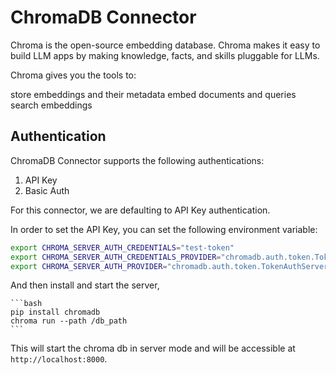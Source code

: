 # ChromaDB Connector

Chroma is the open-source embedding database. Chroma makes it easy to build LLM apps by making knowledge, facts, and skills pluggable for LLMs.


Chroma gives you the tools to:

store embeddings and their metadata
embed documents and queries
search embeddings


## Authentication

ChromaDB Connector supports the following authentications:
1. API Key
2. Basic Auth

For this connector, we are defaulting to API Key authentication.

In order to set the API Key, you can set the following environment variable:

```bash
export CHROMA_SERVER_AUTH_CREDENTIALS="test-token"
export CHROMA_SERVER_AUTH_CREDENTIALS_PROVIDER="chromadb.auth.token.TokenConfigServerAuthCredentialsProvider"
export CHROMA_SERVER_AUTH_PROVIDER="chromadb.auth.token.TokenAuthServerProvider"
```

And then install and start the server,
    
    ```bash
    pip install chromadb
    chroma run --path /db_path 
    ```

This will start the chroma db in server mode and will be accessible at `http://localhost:8000`.
